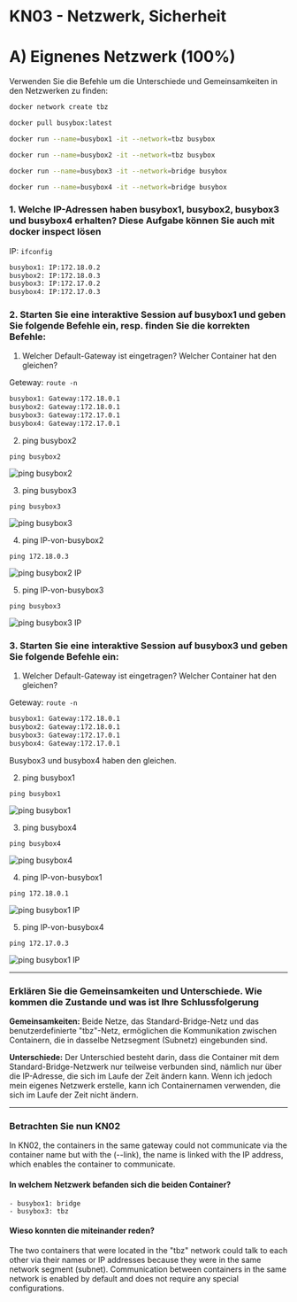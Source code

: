 # KN03 - Netzwerk, Sicherheit

# A) Eignenes Netzwerk (100%)

Verwenden Sie die Befehle um die Unterschiede und Gemeinsamkeiten in den Netzwerken zu finden:

```bash
docker network create tbz

docker pull busybox:latest   

docker run --name=busybox1 -it --network=tbz busybox 

docker run --name=busybox2 -it --network=tbz busybox  

docker run --name=busybox3 -it --network=bridge busybox 

docker run --name=busybox4 -it --network=bridge busybox
```

### 1. Welche IP-Adressen haben busybox1, busybox2, busybox3 und busybox4 erhalten? Diese Aufgabe können Sie auch mit docker inspect lösen

IP:
`ifconfig`


```bash
busybox1: IP:172.18.0.2
busybox2: IP:172.18.0.3
busybox3: IP:172.17.0.2
busybox4: IP:172.17.0.3
```

### 2. Starten Sie eine interaktive Session auf busybox1 und geben Sie folgende Befehle ein, resp. finden Sie die korrekten Befehle:

1. Welcher Default-Gateway ist eingetragen? Welcher Container hat den gleichen?

Geteway:
`route -n`
 
```bash
busybox1: Gateway:172.18.0.1
busybox2: Gateway:172.18.0.1
busybox3: Gateway:172.17.0.1
busybox4: Gateway:172.17.0.1
```
 
2. ping busybox2

`ping busybox2`
 
![ping busybox2](./Content/Jan/1-pingBusybox2.png)
 
3. ping busybox3

`ping busybox3`
 
![ping busybox3](./Content/Jan/2-pingBusybox3.png)
 
4. ping IP-von-busybox2
 
`ping 172.18.0.3`
 
![ping busybox2 IP](./Content/Jan/3-pingBusybox2Ip.png)
 
5. ping IP-von-busybox3
 
`ping busybox3`
 
![ping busybox3 IP](./Content/Jan/4-pingBusybox3Ip.png)

### 3. Starten Sie eine interaktive Session auf busybox3 und geben Sie folgende Befehle ein:

1. Welcher Default-Gateway ist eingetragen? Welcher Container hat den gleichen?

Geteway:
`route -n`
 
```bash
busybox1: Gateway:172.18.0.1
busybox2: Gateway:172.18.0.1
busybox3: Gateway:172.17.0.1
busybox4: Gateway:172.17.0.1
```
Busybox3 und busybox4 haben den gleichen.

2. ping busybox1

`ping busybox1`
 
![ping busybox1](./Content/Jan/5-pingBusybox1.png)

3. ping busybox4

`ping busybox4`
 
![ping busybox4](./Content/Jan/6-pingBusybox4.png)

4. ping IP-von-busybox1

`ping 172.18.0.1`
 
![ping busybox1 IP](./Content/Jan/7-pingBusybox1Ip.png)

5. ping IP-von-busybox4

`ping 172.17.0.3`
 
![ping busybox1 IP](./Content/Jan/8-pingBusybox4Ip.png)

---

### Erklären Sie die Gemeinsamkeiten und Unterschiede. Wie kommen die Zustande und was ist Ihre Schlussfolgerung

**Gemeinsamkeiten:**
Beide Netze, das Standard-Bridge-Netz und das benutzerdefinierte "tbz"-Netz, ermöglichen die Kommunikation zwischen Containern, die in dasselbe Netzsegment (Subnetz) eingebunden sind.
    
**Unterschiede:**
Der Unterschied besteht darin, dass die Container mit dem Standard-Bridge-Netzwerk nur teilweise verbunden sind, nämlich nur über die IP-Adresse, die sich im Laufe der Zeit ändern kann. Wenn ich jedoch mein eigenes Netzwerk erstelle, kann ich Containernamen verwenden, die sich im Laufe der Zeit nicht ändern.

---

### Betrachten Sie nun KN02
In KN02, the containers in the same gateway could not communicate via the container name but with the (--link), the name is linked with the IP address, which enables the container to communicate.

#### In welchem Netzwerk befanden sich die beiden Container?
    - busybox1: bridge
    - busybox3: tbz

#### Wieso konnten die miteinander reden?
The two containers that were located in the "tbz" network could talk to each other via their names or IP addresses because they were in the same network segment (subnet). Communication between containers in the same network is enabled by default and does not require any special configurations.